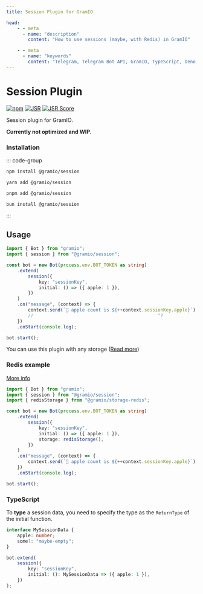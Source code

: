 ```yaml
---
title: Session Plugin for GramIO

head:
    - - meta
      - name: "description"
        content: "How to use sessions (maybe, with Redis) in GramIO"

    - - meta
      - name: "keywords"
        content: "Telegram, Telegram Bot API, GramIO, TypeScript, Deno, Bun, Node.JS, Nodejs, plugin, session, redis, storage, adapters"
---
```


# Session Plugin

<div class="badges">

[![npm](https://img.shields.io/npm/v/@gramio/session?logo=npm&style=flat&labelColor=000&color=3b82f6)](https://www.npmjs.org/package/@gramio/session)
[![JSR](https://jsr.io/badges/@gramio/session)](https://jsr.io/@gramio/session)
[![JSR Score](https://jsr.io/badges/@gramio/session/score)](https://jsr.io/@gramio/session)

</div>

Session plugin for GramIO.

**Currently not optimized and WIP.**

### Installation

::: code-group

```bash [npm]
npm install @gramio/session
```

```bash [yarn]
yarn add @gramio/session
```

```bash [pnpm]
pnpm add @gramio/session
```

```bash [bun]
bun install @gramio/session
```

:::

## Usage

```ts twoslash
import { Bot } from "gramio";
import { session } from "@gramio/session";

const bot = new Bot(process.env.BOT_TOKEN as string)
    .extend(
        session({
            key: "sessionKey",
            initial: () => ({ apple: 1 }),
        })
    )
    .on("message", (context) => {
        context.send(`🍏 apple count is ${++context.sessionKey.apple}`);
        //                                              ^?
    })
    .onStart(console.log);

bot.start();
```

You can use this plugin with any storage ([Read more](/storages/index))

### Redis example

[More info](https://github.com/gramiojs/storages/tree/master/packages/redis)

```ts
import { Bot } from "gramio";
import { session } from "@gramio/session";
import { redisStorage } from "@gramio/storage-redis";

const bot = new Bot(process.env.BOT_TOKEN as string)
    .extend(
        session({
            key: "sessionKey",
            initial: () => ({ apple: 1 }),
            storage: redisStorage(),
        })
    )
    .on("message", (context) => {
        context.send(`🍏 apple count is ${++context.sessionKey.apple}`);
    })
    .onStart(console.log);

bot.start();
```

### TypeScript

To **type** a session data, you need to specify the type as the `ReturnType` of the initial function.

```ts
interface MySessionData {
    apple: number;
    some?: "maybe-empty";
}

bot.extend(
    session({
        key: "sessionKey",
        initial: (): MySessionData => ({ apple: 1 }),
    })
);
```
